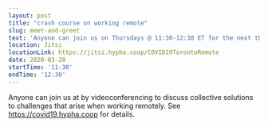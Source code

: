 ```yaml
---
layout: post
title: "crash course on working remote"
slug: meet-and-greet
text: 'Anyone can join us on Thursdays @ 11:30-12:30 ET for the next three weeks to discuss collective solutions to challenges that arise when working remotely'
location: Jitsi
locationLink: https://jitsi.hypha.coop/COVID19TorontoRemote
date: 2020-03-20
startTime: '11:30'
endTime: '12:30'
---
```


Anyone can join us at by videoconferencing to discuss collective solutions to challenges that arise when working remotely. See
https://covid19.hypha.coop
for details.
